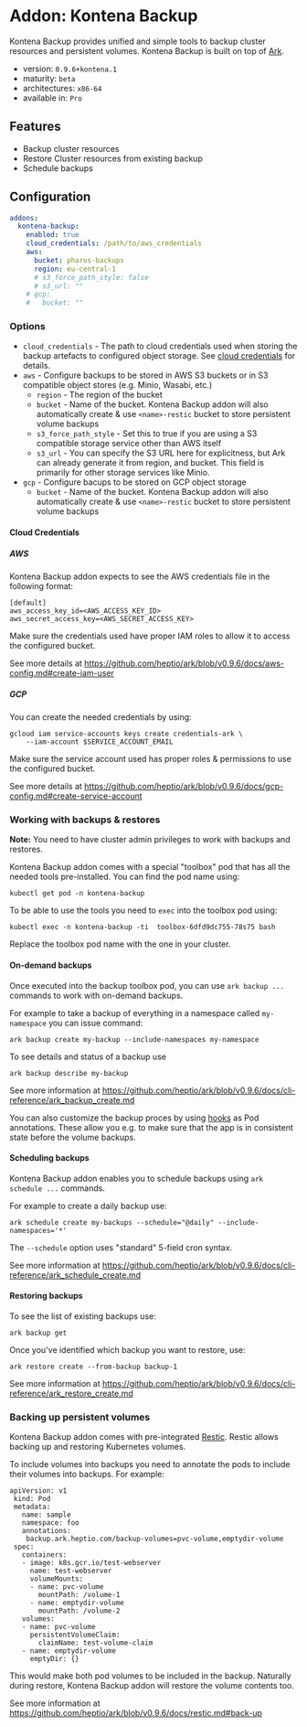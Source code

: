 # Addon: Kontena Backup

Kontena Backup provides unified and simple tools to backup cluster resources and persistent volumes. Kontena Backup is built on top of [Ark](https://github.com/heptio/ark).

- version: `0.9.6+kontena.1`
- maturity: `beta`
- architectures: `x86-64`
- available in: `Pro`

## Features

- Backup cluster resources
- Restore Cluster resources from existing backup
- Schedule backups

## Configuration

```yaml
addons:
  kontena-backup:
    enabled: true
    cloud_credentials: /path/to/aws_credentials
    aws:
      bucket: pharos-backups
      region: eu-central-1
      # s3_force_path_style: false
      # s3_url: ""
    # gcp:
    #   bucket: ""
```

### Options

- `cloud_credentials` - The path to cloud credentials used when storing the backup artefacts to configured object storage. See [cloud credentials](#cloud-credentials) for details.
- `aws` - Configure backups to be stored in AWS S3 buckets or in S3 compatible object stores (e.g. Minio, Wasabi, etc.)
    - `region` - The region of the bucket
    - `bucket` - Name of the bucket. Kontena Backup addon will also automatically create & use `<name>-restic` bucket to store persistent volume backups
    - `s3_force_path_style` - Set this to true if you are using a S3 compatible storage service other than AWS itself
    - `s3_url` - You can specify the S3 URL here for explicitness, but Ark can already generate it from region, and bucket. This field is primarily for other storage services like Minio.
- `gcp` - Configure bacups to be stored on GCP object storage
    - `bucket` - Name of the bucket. Kontena Backup addon will also automatically create & use `<name>-restic` bucket to store persistent volume backups


#### Cloud Credentials

##### AWS

Kontena Backup addon expects to see the AWS credentials file in the following format:

```
[default]
aws_access_key_id=<AWS_ACCESS_KEY_ID>
aws_secret_access_key=<AWS_SECRET_ACCESS_KEY>
```

Make sure the credentials used have proper IAM roles to allow it to access the configured bucket.

See more details at https://github.com/heptio/ark/blob/v0.9.6/docs/aws-config.md#create-iam-user

##### GCP

You can create the needed credentials by using:

```
gcloud iam service-accounts keys create credentials-ark \
    --iam-account $SERVICE_ACCOUNT_EMAIL
```

Make sure the service account used has proper roles & permissions to use the configured bucket.

See more details at https://github.com/heptio/ark/blob/v0.9.6/docs/gcp-config.md#create-service-account


### Working with backups & restores

**Note:** You need to have cluster admin privileges to work with backups and restores.

Kontena Backup addon comes with a special "toolbox" pod that has all the needed tools pre-installed. You can find the pod name using:
```
kubectl get pod -n kontena-backup
```

To be able to use the tools you need to `exec` into the toolbox pod using:
```
kubectl exec -n kontena-backup -ti  toolbox-6dfd9dc755-78s75 bash
```

Replace the toolbox pod name with the one in your cluster.

#### On-demand backups

Once executed into the backup toolbox pod, you can use `ark backup ...` commands to work with on-demand backups.

For example to take a backup of everything in a namespace called `my-namespace` you can issue command:
```
ark backup create my-backup --include-namespaces my-namespace
```

To see details and status of a backup use
```
ark backup describe my-backup
```

See more information at https://github.com/heptio/ark/blob/v0.9.6/docs/cli-reference/ark_backup_create.md

You can also customize the backup proces by using [hooks](https://github.com/heptio/ark/blob/v0.9.6/docs/hooks.md) as Pod annotations. These allow you e.g. to make sure that the app is in consistent state before the volume backups.

#### Scheduling backups

Kontena Backup addon enables you to schedule backups using `ark schedule ...` commands.

For example to create a daily backup use:
```
ark schedule create my-backups --schedule="@daily" --include-namespaces='*'
```

The `--schedule` option uses "standard" 5-field cron syntax.

See more information at https://github.com/heptio/ark/blob/v0.9.6/docs/cli-reference/ark_schedule_create.md

#### Restoring backups

To see the list of existing backups use:
```
ark backup get
```

Once you've identified which backup you want to restore, use:
```
ark restore create --from-backup backup-1
```

See more information at https://github.com/heptio/ark/blob/v0.9.6/docs/cli-reference/ark_restore_create.md

### Backing up persistent volumes

Kontena Backup addon comes with pre-integrated [Restic](https://github.com/restic/restic). Restic allows backing up and restoring Kubernetes volumes.

To include volumes into backups you need to annotate the pods to include their volumes into backups. For example:
```
apiVersion: v1
 kind: Pod
 metadata:
   name: sample
   namespace: foo
   annotations:
    backup.ark.heptio.com/backup-volumes=pvc-volume,emptydir-volume
 spec:
   containers:
   - image: k8s.gcr.io/test-webserver
     name: test-webserver
     volumeMounts:
     - name: pvc-volume
       mountPath: /volume-1
     - name: emptydir-volume
       mountPath: /volume-2
   volumes:
   - name: pvc-volume
     persistentVolumeClaim:
       claimName: test-volume-claim
   - name: emptydir-volume
     emptyDir: {}
```

This would make both pod volumes to be included in the backup. Naturally during restore, Kontena Backup addon will restore the volume contents too.

See more information at https://github.com/heptio/ark/blob/v0.9.6/docs/restic.md#back-up

